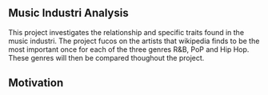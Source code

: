 

## Music Industri Analysis

This project investigates the relationship and specific traits found in the music industri. The project fucos on the artists that wikipedia finds to be the most important once for each of the three genres R&B, PoP and Hip Hop. These genres will then be compared thoughout the project.

## Motivation
